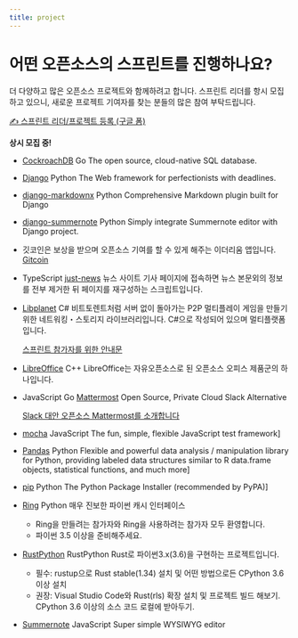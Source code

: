 ```yaml
---
title: project
---
```


# 어떤 오픈소스의 스프린트를 진행하나요?

더 다양하고 많은 오픈소스 프로젝트와 함께하려고 합니다. 스프린트 리더를 항시 모집하고 있으니, 
새로운 프로젝트 기여자를 찾는 분들의 많은 참여 부탁드립니다.

[✍️ 스프린트 리더/프로젝트 등록 (구글 폼)](https://goo.gl/forms/z8zouInWfCt9Qd6X2)

**상시 모집 중!**

* [CockroachDB](https://www.cockroachlabs.com/)
  <span>Go</span>
  The open source, cloud-native SQL database.

* [Django](https://www.djangoproject.com/)
  <span>Python</span>
  The Web framework for perfectionists with deadlines.

* [django-markdownx](https://github.com/neutronX/django-markdownx)
  <span>Python</span>
  Comprehensive Markdown plugin built for Django
  
* [django-summernote](https://github.com/summernote/django-summernote)
  <span>Python</span>
  Simply integrate Summernote editor with Django project.

* 깃코인은 보상을 받으며 오픈소스 기여를 할 수 있게 해주는 이더리움 앱입니다.
  [Gitcoin](https://gitcoin.co/)

* <span>TypeScript</span>
  [just-news](https://github.com/disjukr/just-news)
  뉴스 사이트 기사 페이지에 접속하면 뉴스 본문외의 정보를 전부 제거한 뒤 페이지를 재구성하는 스크립트입니다. 

* [Libplanet](https://libplanet.io/)
  <span>C#</span>
  비트토렌트처럼 서버 없이 돌아가는 P2P 멀티플레이 게임을 만들기 위한 네트워킹・스토리지 라이브러리입니다. C#으로 작성되어 있으며 멀티플랫폼입니다.

  [스프린트 참가자를 위한 안내문](https://snack.planetarium.dev/kor/2019/05/sprintseoul/)

* [LibreOffice](https://www.libreoffice.org/)
  <span>C++</span>
  LibreOffice는 자유오픈소스로 된 오픈소스 오피스 제품군의 하나입니다.

* <span>JavaScript</span>
  <span>Go</span>
  [Mattermost](https://mattermost.com/)
  Open Source, Private Cloud Slack Alternative

  [Slack 대안 오픈소스 Mattermost를 소개합니다](https://blog.cometkim.kr/posts/mattermost-contribution/introduction-to-mattermost/)

* [mocha](https://mochajs.org)
  <span>JavaScript</span>
  The fun, simple, flexible JavaScript test framework]

* [Pandas](https://pandas.pydata.org)
  <span>Python</span>
  Flexible and powerful data analysis / manipulation library for Python, providing labeled data structures similar to R data.frame objects, statistical functions, and much more]

* [pip](https://pip.pypa.io/)
  <span>Python</span>
  The Python Package Installer (recommended by PyPA)]  

* [Ring](https://github.com/youknowone/ring)
  <span>Python</span>
  매우 진보한 파이썬 캐시 인터페이스

  - Ring을 만들려는 참가자와 Ring을 사용하려는 참가자 모두 환영합니다.
  - 파이썬 3.5 이상을 준비해주세요.     

* [RustPython](https://github.com/RustPython/RustPython)
  <span>Rust</span><span>Python</span>
  Rust로 파이썬3.x(3.6)을 구현하는 프로젝트입니다.

  - 필수: rustup으로 Rust stable(1.34) 설치 및 어떤 방법으로든 CPython 3.6 이상 설치
  - 권장: Visual Studio Code와 Rust(rls) 확장 설치 및 프로젝트 빌드 해보기. CPython 3.6 이상의 소스 코드 로컬에 받아두기.
  
* [Summernote](https://summernote.org)
  <span>JavaScript</span>
  Super simple WYSIWYG editor
